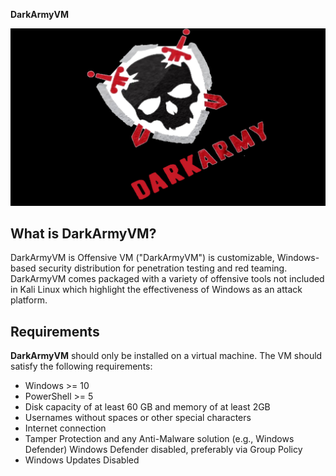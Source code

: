 __DarkArmyVM__

![GitHub Logo](https://github.com/A300bdi/DarkArmyVM/blob/main/Dark_Army-red-f.jpg)

__What is DarkArmyVM?__
---
DarkArmyVM is Offensive VM ("DarkArmyVM") is customizable, Windows-based security distribution for penetration testing and red teaming. DarkArmyVM comes packaged with a variety of offensive tools not included in Kali Linux which highlight the effectiveness of Windows as an attack platform.

__Requirements__
---
__DarkArmyVM__ should only be installed on a virtual machine. The VM should satisfy the following requirements:

+ Windows >= 10
+ PowerShell >= 5
+ Disk capacity of at least 60 GB and memory of at least 2GB
+ Usernames without spaces or other special characters
+ Internet connection
+ Tamper Protection and any Anti-Malware solution (e.g., Windows Defender) Windows Defender disabled, preferably via Group Policy
+ Windows Updates Disabled
